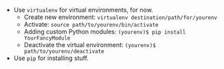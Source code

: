 + Use `virtualenv` for virtual environments, for now. 
	+ Create new environment: `virtualenv destination/path/for/yourenv`
	+ Activate: `source path/to/yourenv/bin/activate`
	+ Adding custom Python modules: `(yourenv)$ pip install YourFancyModule`
	+ Deactivate the virtual environment: `(yourenv)$ path/to/yourenv/deactivate`
+ Use `pip` for installing stuff.

